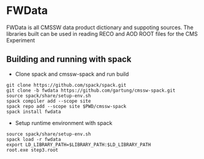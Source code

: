 # FWData

FWData is all CMSSW data product dictionary and suppoting sources. The libraries built can be used in reading RECO and AOD ROOT files for the CMS Experiment

## Building and running with spack

- Clone spack and cmssw-spack and run build
```
git clone https://github.com/spack/spack.git
git clone -b fwdata https://github.com/gartung/cmssw-spack.git
source spack/share/setup-env.sh
spack compiler add --scope site
spack repo add --scope site $PWD/cmssw-spack
spack install fwdata
```

- Setup runtime environment with spack
```
source spack/share/setup-env.sh
spack load -r fwdata
export LD_LIBRARY_PATH=$LIBRARY_PATH:$LD_LIBRARY_PATH
root.exe step3.root
```
